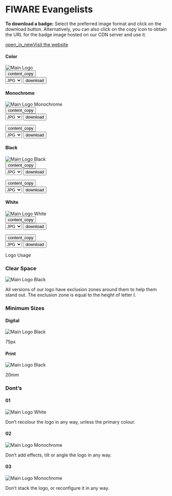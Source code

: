 <div id="social-meta">
<meta property="og:title" content="Guidelines for the usage of FIWARE logos and visual identity" />
<meta property="og:description" content="These guidelines help you to use best our FIWARE brand assets." />
<meta property="og:type" content="documentation" />
<meta property="og:url" content="https://fiware-brand-guide.readthedocs.org" />
<meta property="og:image" content="https://www.fiware.org/wp-content/uploads/FF_Banner_General.png" />
<meta name="twitter:card" content="summary_large_image">
<meta name="twitter:site" content="@FIWARE">
<meta name="twitter:title" content="Guidelines for the usage of FIWARE logos and visual identity">
<meta name="twitter:description" content="These guidelines help you to use best our FIWARE brand assets.">
<meta name="twitter:image" content="https://www.fiware.org/wp-content/uploads/FF_Banner_General.png">
</div>

<h1>FIWARE Evangelists</h1>

**To download a badge:** Select the preferred image format and click on the download button. Alternatively, you can also click on the copy icon to obtain the URL for the badge image hosted on our CDN server and use it.

<div class="primary-btn">
    <a href="https://www.fiware.org/community/evangelists/svg/" target="_blank"><span class="material-symbols-outlined">open_in_new</span>Visit the website</a>
</div>

<div class="section-container">
    <div class="main-container">
        <div class="title-container">
            <h4>Color</h4>
        </div>
        <div class="logo-container square"><img src="https://www.fiware.org/custom/brand-guide/img/badges/evangelists/svg/badge-fiware-evangelists.svg" alt="Main Logo" onContextMenu="return false;">
            <div class="dwl-container">
                <button class="copy" data-clipboard-text="https://www.fiware.org/custom/brand-guide/img/badges/evangelists/svg/badge-fiware-evangelists.svg" data-original-title="Copied!"><span class="material-symbols-outlined">content_copy</span></button>
                <form target="_blank" onsubmit="this.action = document.getElementById('badge-fiware-evangelists').value">
                    <select id="badge-fiware-evangelists">
                        <option value="https://www.fiware.org/custom/brand-guide/img/badges/evangelists/jpg/badge-fiware-evangelists.jpg">JPG</option>
                        <option value="https://www.fiware.org/custom/brand-guide/img/badges/evangelists/png/badge-fiware-evangelists.png">PNG</option>
                        <option value="https://www.fiware.org/custom/brand-guide/img/badges/evangelists/svg/badge-fiware-evangelists.svg">SVG</option>
                        <option value="https://www.fiware.org/custom/brand-guide/img/badges/evangelists/eps/badge-fiware-evangelists.eps">EPS</option>
                    </select>
                    <input type="submit" value="download" class="material-symbols-outlined dwl" />
                </form>
            </div>
        </div>
    </div>
    <div class="grid">
        <div class="grid-items">
            <div class="col-3 scroll-x">
                <h4>Monochrome</h4>
                <div  class="logo-container square"><img src="https://www.fiware.org/custom/brand-guide/img/badges/evangelists/svg/badge-fiware-evangelists-blue.svg" alt="Main Logo Monochrome" onContextMenu="return false;">
                    <div class="dwl-container-m">
                        <button class="copy" data-clipboard-text="https://www.fiware.org/custom/brand-guide/img/badges/evangelists/svg/badge-fiware-evangelists-blue.svg" data-original-title="Copied!"><span class="material-symbols-outlined">content_copy</span></button>
                        <form target="_blank" onsubmit="this.action = document.getElementById('badge-fiware-evangelists-blue').value">
                            <select id="badge-fiware-evangelists-blue">
                                <option value="https://www.fiware.org/custom/brand-guide/img/badges/evangelists/jpg/badge-fiware-evangelists-blue.jpg">JPG</option>
                                <option value="https://www.fiware.org/custom/brand-guide/img/badges/evangelists/png/badge-fiware-evangelists-blue.png">PNG</option>
                                <option value="https://www.fiware.org/custom/brand-guide/img/badges/evangelists/svg/badge-fiware-evangelists-blue.svg">SVG</option>
                                <option value="https://www.fiware.org/custom/brand-guide/img/badges/evangelists/eps/badge-fiware-evangelists-blue.eps">EPS</option>
                            </select>
                            <input type="submit" value="download" class="material-symbols-outlined dwl" />
                        </form>
                    </div>
                </div>
                <div class="dwl-container">
                <button class="copy" data-clipboard-text="https://www.fiware.org/custom/brand-guide/img/badges/evangelists/svg/badge-fiware-evangelists-blue.svg" data-original-title="Copied!"><span class="material-symbols-outlined">content_copy</span></button>
                    <form target="_blank" onsubmit="this.action = document.getElementById('badge-fiware-evangelists-blue').value">
                        <select id="badge-fiware-evangelists-blue">
                            <option value="https://www.fiware.org/custom/brand-guide/img/badges/evangelists/jpg/badge-fiware-evangelists-blue.jpg">JPG</option>
                            <option value="https://www.fiware.org/custom/brand-guide/img/badges/evangelists/png/badge-fiware-evangelists-blue.png">PNG</option>
                            <option value="https://www.fiware.org/custom/brand-guide/img/badges/evangelists/svg/badge-fiware-evangelists-blue.svg">SVG</option>
                            <option value="https://www.fiware.org/custom/brand-guide/img/badges/evangelists/eps/badge-fiware-evangelists-blue.eps">EPS</option>
                        </select>
                        <input type="submit" value="download" class="material-symbols-outlined dwl" />
                    </form>
                </div>
            </div>
            <div class="col-3 scroll-x">
                <h4>Black</h4>
                    <div class="logo-container square"><img src="https://www.fiware.org/custom/brand-guide/img/badges/evangelists/svg/badge-fiware-evangelists-black.svg" alt="Main Logo Black" onContextMenu="return false;">
                        <div class="dwl-container-m">
                            <button class="copy" data-clipboard-text="https://www.fiware.org/custom/brand-guide/img/badges/evangelists/svg/badge-fiware-evangelists-black.svg" data-original-title="Copied!"><span class="material-symbols-outlined">content_copy</span></button>
                            <form target="_blank" onsubmit="this.action = document.getElementById('badge-fiware-evangelists-black').value">
                                <select id="badge-fiware-evangelists-black">
                                    <option value="https://www.fiware.org/custom/brand-guide/img/badges/evangelists/jpg/badge-fiware-evangelists-black.jpg">JPG</option>
                                    <option value="https://www.fiware.org/custom/brand-guide/img/badges/evangelists/png/badge-fiware-evangelists-black.png">PNG</option>
                                    <option value="https://www.fiware.org/custom/brand-guide/img/badges/evangelists/svg/badge-fiware-evangelists-black.svg">SVG</option>
                                    <option value="https://www.fiware.org/custom/brand-guide/img/badges/evangelists/eps/badge-fiware-evangelists-black.eps">EPS</option>
                                </select>
                                <input type="submit" value="download" class="material-symbols-outlined dwl" />
                            </form>
                        </div>
                    </div>
                    <div class="dwl-container">
                    <button class="copy" data-clipboard-text="https://www.fiware.org/custom/brand-guide/img/badges/evangelists/svg/badge-fiware-evangelists-black.svg" data-original-title="Copied!"><span class="material-symbols-outlined">content_copy</span></button>
                        <form target="_blank" onsubmit="this.action = document.getElementById('badge-fiware-evangelists-black').value">
                            <select id="badge-fiware-evangelists-black">
                                <option value="https://www.fiware.org/custom/brand-guide/img/badges/evangelists/jpg/badge-fiware-evangelists-black.jpg">JPG</option>
                                <option value="https://www.fiware.org/custom/brand-guide/img/badges/evangelists/png/badge-fiware-evangelists-black.png">PNG</option>
                                <option value="https://www.fiware.org/custom/brand-guide/img/badges/evangelists/svg/badge-fiware-evangelists-black.svg">SVG</option>
                                <option value="https://www.fiware.org/custom/brand-guide/img/badges/evangelists/eps/badge-fiware-evangelists-black.eps">EPS</option>
                            </select>
                            <input type="submit" value="download" class="material-symbols-outlined dwl" />
                        </form>
                    </div>
            </div>
            <div class="col-3 scroll-x">
                <h4>White</h4>
                <div class="logo-container negative square"><img src="https://www.fiware.org/custom/brand-guide/img/badges/evangelists/svg/badge-fiware-evangelists-white.svg" alt="Main Logo White" onContextMenu="return false;">
                    <div class="dwl-container-m">
                        <button class="copy ico-negative" data-clipboard-text="https://www.fiware.org/custom/brand-guide/img/badges/evangelists/svg/badge-fiware-evangelists-white.svg" data-original-title="Copied!"><span class="material-symbols-outlined">content_copy</span></button>
                        <form target="_blank" onsubmit="this.action = document.getElementById('badge-fiware-evangelists-white').value">
                            <select id="badge-fiware-evangelists-white">
                                <option value="https://www.fiware.org/custom/brand-guide/img/badges/evangelists/jpg/badge-fiware-evangelists-white.jpg">JPG</option>
                                <option value="https://www.fiware.org/custom/brand-guide/img/badges/evangelists/png/badge-fiware-evangelists-white.png">PNG</option>
                                <option value="https://www.fiware.org/custom/brand-guide/img/badges/evangelists/svg/badge-fiware-evangelists-white.svg">SVG</option>
                                <option value="https://www.fiware.org/custom/brand-guide/img/badges/evangelists/eps/badge-fiware-evangelists-white.eps">EPS</option>
                            </select>
                            <input type="submit" value="download" class="material-symbols-outlined dwl" />
                        </form>
                    </div>
                </div>
                <div class="dwl-container">
                    <button class="copy" data-clipboard-text="https://www.fiware.org/custom/brand-guide/img/badges/evangelists/svg/badge-fiware-evangelists-white.svg" data-original-title="Copied!"><span class="material-symbols-outlined">content_copy</span></button>
                    <form target="_blank" onsubmit="this.action = document.getElementById('badge-fiware-evangelists-white').value">
                        <select id="badge-fiware-evangelists-white">
                            <option value="https://www.fiware.org/custom/brand-guide/img/badges/evangelists/jpg/badge-fiware-evangelists-white.jpg">JPG</option>
                            <option value="https://www.fiware.org/custom/brand-guide/img/badges/evangelists/png/badge-fiware-evangelists-white.png">PNG</option>
                            <option value="https://www.fiware.org/custom/brand-guide/img/badges/evangelists/svg/badge-fiware-evangelists-white.svg">SVG</option>
                            <option value="https://www.fiware.org/custom/brand-guide/img/badges/evangelists/eps/badge-fiware-evangelists-white.eps">EPS</option>
                        </select>
                        <input type="submit" value="download" class="material-symbols-outlined dwl" />
                    </form>
                </div>
            </div>
        </div>
    </div>
</div>

<div class="logo-usage-container">
    <div class="logo-usage">Logo Usage</div>
    <div class="container">
        <div class="col-2">
            <h3>Clear Space</h3>
            <div class="logo-container no-attributes"><img src="https://www.fiware.org/custom/brand-guide/img/badges/evangelists/svg/usage/badge-fiware-evangelists-clear-zone.svg" alt="Main Logo Black" onContextMenu="return false;"></div>
            <p>All versions of our logo have exclusion zones around them to help them stand out. The exclusion zone is equal to the height of letter I.</p>
        </div>
        <div class="col-2">
            <h3>Minimum Sizes</h3>
            <div class="grid wrap">
                <div class="grid-item">
                    <h4>Digital</h4>
                    <div id="badge-fiware-evangelists-min-width" class="logo-container no-attributes"><img src="https://www.fiware.org/custom/brand-guide/img/badges/evangelists/svg/badge-fiware-evangelists-black.svg" alt="Main Logo Black" onContextMenu="return false;"></div>
                    <p>75px</p>
                </div>
                <div class="grid-item">
                    <h4>Print</h4>
                    <div id="badge-fiware-evangelists-min-width" class="logo-container no-attributes"><img src="https://www.fiware.org/custom/brand-guide/img/badges/evangelists/svg/badge-fiware-evangelists-black.svg" alt="Main Logo Black" onContextMenu="return false;"></div>
                    <p>20mm</p>
                </div>
            </div>
        </div>
    </div>
    <div class="module-container">
        <h3>Dont’s</h3>
        <div class="grid">
            <div class="grid-items">
                <div class="col-3 scroll-x">
                    <h4>01</h4>
                    <div class="logo-container square dont"><img src="https://www.fiware.org/custom/brand-guide/img/badges/evangelists/svg/usage/badge-fiware-evangelists-dont-1.svg" alt="Main Logo White" onContextMenu="return false;"></div>
                    <div class="item-content"><p>Don’t recolour the logo in any way, unless the primary colour.</p></div>
                </div>
                <div class="col-3 scroll-x">
                    <h4>02</h4>
                    <div  class="logo-container square dont"><img src="https://www.fiware.org/custom/brand-guide/img/badges/evangelists/svg/usage/badge-fiware-evangelists-dont-2.svg" alt="Main Logo Monochrome" onContextMenu="return false;"></div>
                    <div class="item-content"><p>Don’t add effects, tilt or angle the logo in any way.</p></div>
                </div>
                <div class="col-3 scroll-x">
                    <h4>03</h4>
                    <div  class="logo-container square dont"><img src="https://www.fiware.org/custom/brand-guide/img/badges/evangelists/svg/usage/badge-fiware-evangelists-dont-3.svg" alt="Main Logo Monochrome" onContextMenu="return false;"></div>
                    <div class="item-content"><p>Don’t stack the logo, or reconfigure it in any way.</p></div>
                </div>
            </div>
        </div>
    </div>
</div>